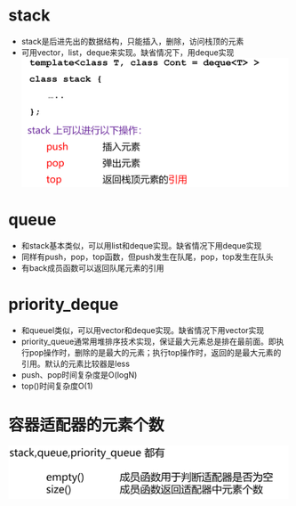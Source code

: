 # stack
* stack是后进先出的数据结构，只能插入，删除，访问栈顶的元素
* 可用vector，list，deque来实现。缺省情况下，用deque实现
![Alt text](image-49.png)    
# queue
* 和stack基本类似，可以用list和deque实现。缺省情况下用deque实现
* 同样有push，pop，top函数，但push发生在队尾，pop，top发生在队头
* 有back成员函数可以返回队尾元素的引用
# priority_deque
* 和queuel类似，可以用vector和deque实现。缺省情况下用vector实现
* priority_queue通常用堆排序技术实现，保证最大元素总是排在最前面。即执行pop操作时，删除的是最大的元素；执行top操作时，返回的是最大元素的引用。默认的元素比较器是less<T>
* push、pop时间复杂度是O(logN)
* top()时间复杂度O(1)
# 容器适配器的元素个数
![Alt text](image-50.png)    

